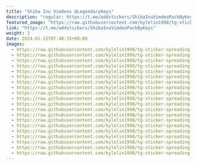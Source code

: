 ```yaml
---
title: "Shiba Inu Vimdeos @LegendaryKeys"
description: "regular: https://t.me/addstickers/ShibaInuVimdeoPackByKeys"
featured_image: "https://raw.githubusercontent.com/kylelin1998/tg-sticker-spreading-worldwide-images/main/img/1b8e2d6c-b270-4a3e-bf4c-f6082f023be9.jpg"
link: "https://t.me/addstickers/ShibaInuVimdeoPackByKeys"
weight: 3
date: 2024-01-15T07:40:15+08:00
images:
  - https://raw.githubusercontent.com/kylelin1998/tg-sticker-spreading-worldwide-images/main/img/1b8e2d6c-b270-4a3e-bf4c-f6082f023be9.jpg
  - https://raw.githubusercontent.com/kylelin1998/tg-sticker-spreading-worldwide-images/main/img/dc353ac9-5a8e-4422-8874-956c4fd0429f.jpg
  - https://raw.githubusercontent.com/kylelin1998/tg-sticker-spreading-worldwide-images/main/img/a813b11f-df14-46ba-8967-4813bcb9608e.jpg
  - https://raw.githubusercontent.com/kylelin1998/tg-sticker-spreading-worldwide-images/main/img/f12bb0a8-fac0-416c-a915-563f6e3f9baf.jpg
  - https://raw.githubusercontent.com/kylelin1998/tg-sticker-spreading-worldwide-images/main/img/cf2ca30a-4331-4876-ae7e-4b750577c210.jpg
  - https://raw.githubusercontent.com/kylelin1998/tg-sticker-spreading-worldwide-images/main/img/090a9ed7-aba5-45d4-9929-b35dffe3c2f3.jpg
  - https://raw.githubusercontent.com/kylelin1998/tg-sticker-spreading-worldwide-images/main/img/55b9bcdf-b415-4ca1-bda5-4a5aa554b967.jpg
  - https://raw.githubusercontent.com/kylelin1998/tg-sticker-spreading-worldwide-images/main/img/72a77271-94fa-4017-b67b-c104e45c7576.jpg
  - https://raw.githubusercontent.com/kylelin1998/tg-sticker-spreading-worldwide-images/main/img/157c8bd1-787b-4322-ac22-28fc738ddc3b.jpg
  - https://raw.githubusercontent.com/kylelin1998/tg-sticker-spreading-worldwide-images/main/img/7fbb3ce3-c664-46b1-bd2e-a6036dada424.jpg
  - https://raw.githubusercontent.com/kylelin1998/tg-sticker-spreading-worldwide-images/main/img/af8fa8c7-dd4c-46c7-8312-74a801b547c7.jpg
  - https://raw.githubusercontent.com/kylelin1998/tg-sticker-spreading-worldwide-images/main/img/8a0002f6-9cfe-4ab6-9786-1bef636ec8f2.jpg
  - https://raw.githubusercontent.com/kylelin1998/tg-sticker-spreading-worldwide-images/main/img/11995ae6-52bc-4671-b09f-b9a039b9ef46.jpg
  - https://raw.githubusercontent.com/kylelin1998/tg-sticker-spreading-worldwide-images/main/img/781391f2-e067-49e5-97f1-4a2b674ad29f.jpg
  - https://raw.githubusercontent.com/kylelin1998/tg-sticker-spreading-worldwide-images/main/img/e35f7856-a19f-4bc7-a28c-a8b1a2fe06df.jpg
  - https://raw.githubusercontent.com/kylelin1998/tg-sticker-spreading-worldwide-images/main/img/231e57d4-149b-4daa-9ac6-a93e84f375a3.jpg
  - https://raw.githubusercontent.com/kylelin1998/tg-sticker-spreading-worldwide-images/main/img/f6be0c47-3d35-4ad4-bc85-6c6b3b78d4ef.jpg
  - https://raw.githubusercontent.com/kylelin1998/tg-sticker-spreading-worldwide-images/main/img/21f9fb93-4502-4204-a363-4b2f7bf93f19.jpg
  - https://raw.githubusercontent.com/kylelin1998/tg-sticker-spreading-worldwide-images/main/img/2037671c-0410-4423-8353-069f564c7fee.jpg
  - https://raw.githubusercontent.com/kylelin1998/tg-sticker-spreading-worldwide-images/main/img/ccd5847f-84c6-4657-8c72-3ab35d193e72.jpg
---
```


